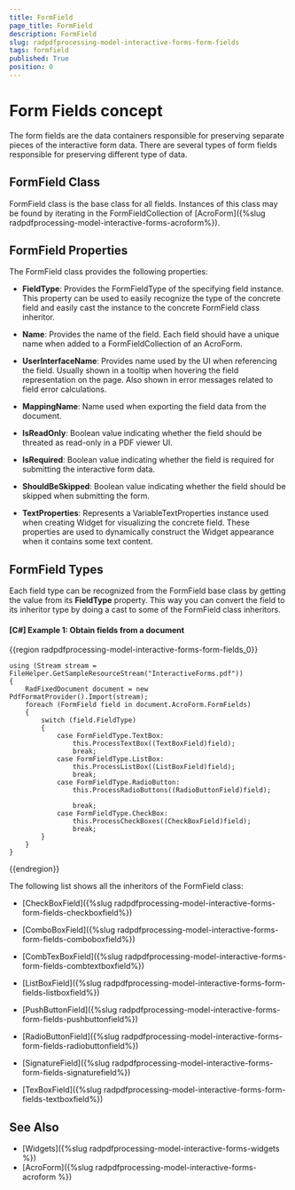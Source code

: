 ```yaml
---
title: FormField 
page_title: FormField 
description: FormField 
slug: radpdfprocessing-model-interactive-forms-form-fields 
tags: formfield
published: True
position: 0
---
```

# Form Fields concept

The form fields are the data containers responsible for preserving separate pieces of the interactive form data. There are several types of form fields responsible for preserving different type of data.

## FormField Class

FormField class is the base class for all fields. Instances of this class may be found by iterating in the FormFieldCollection of [AcroForm]({%slug radpdfprocessing-model-interactive-forms-acroform%}). 


## FormField Properties

The FormField class provides the following properties:

* **FieldType**: Provides the FormFieldType of the specifying field instance. This property can be used to easily recognize the type of the concrete field and easily cast the instance to the concrete FormField class inheritor.

* **Name**: Provides the name of the field. Each field should have a unique name when added to a FormFieldCollection of an AcroForm.

* **UserInterfaceName**: Provides name used by the UI when referencing the field. Usually shown in a tooltip when hovering the field representation on the page. Also shown in error messages related to field error calculations.

* **MappingName**: Name used when exporting the field data from the document.

* **IsReadOnly**: Boolean value indicating whether the field should be threated as read-only in a PDF viewer UI.

* **IsRequired**: Boolean value indicating whether the field is required for submitting the interactive form data.

* **ShouldBeSkipped**: Boolean value indicating whether the field should be skipped when submitting the form.

* **TextProperties**: Represents a VariableTextProperties instance used when creating Widget for visualizing the concrete field. These properties are used to dynamically construct the Widget appearance when it contains some text content.


## FormField Types

Each field type can be recognized from the FormField base class by getting the value from its **FieldType** property. This way you can convert the field to its inheritor type by doing a cast to some of the FormField class inheritors.

#### **[C#] Example 1: Obtain fields from a document**
{{region radpdfprocessing-model-interactive-forms-form-fields_0}}

	using (Stream stream = FileHelper.GetSampleResourceStream("InteractiveForms.pdf"))
	{
	    RadFixedDocument document = new PdfFormatProvider().Import(stream);
	    foreach (FormField field in document.AcroForm.FormFields)
	    {
	        switch (field.FieldType)
	        {
	            case FormFieldType.TextBox:
	                this.ProcessTextBox((TextBoxField)field);
	                break;
	            case FormFieldType.ListBox:
	                this.ProcessListBox((ListBoxField)field);
	                break;
	            case FormFieldType.RadioButton:
	                this.ProcessRadioButtons((RadioButtonField)field);
	
	                break;
	            case FormFieldType.CheckBox:
	                this.ProcessCheckBoxes((CheckBoxField)field);
	                break;
	        }
	    }
	}
{{endregion}}

The following list shows all the inheritors of the FormField class:

* [CheckBoxField]({%slug radpdfprocessing-model-interactive-forms-form-fields-checkboxfield%})

* [ComboBoxField]({%slug radpdfprocessing-model-interactive-forms-form-fields-comboboxfield%})

* [CombTexBoxField]({%slug radpdfprocessing-model-interactive-forms-form-fields-combtextboxfield%})

* [ListBoxField]({%slug radpdfprocessing-model-interactive-forms-form-fields-listboxfield%})

* [PushButtonField]({%slug radpdfprocessing-model-interactive-forms-form-fields-pushbuttonfield%})

* [RadioButtonField]({%slug radpdfprocessing-model-interactive-forms-form-fields-radiobuttonfield%})

* [SignatureField]({%slug radpdfprocessing-model-interactive-forms-form-fields-signaturefield%})

* [TexBoxField]({%slug radpdfprocessing-model-interactive-forms-form-fields-textboxfield%})

## See Also

* [Widgets]({%slug radpdfprocessing-model-interactive-forms-widgets %})
* [AcroForm]({%slug radpdfprocessing-model-interactive-forms-acroform %})